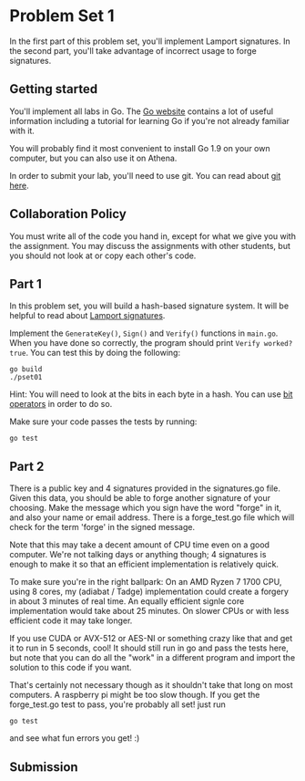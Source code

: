 # Problem Set 1

In the first part of this problem set, you'll implement Lamport signatures.  In the second part, you'll take advantage of incorrect usage to forge signatures.

## Getting started

You'll implement all labs in Go. The [Go website](https://golang.org/) contains a lot of useful information including a tutorial for learning Go if you're not already familiar with it.

You will probably find it most convenient to install Go 1.9 on your own computer, but you can also use it on Athena.

In order to submit your lab, you'll need to use git.  You can read about [git here](https://www.kernel.org/pub/software/scm/git/docs/user-manual.html).

## Collaboration Policy

You must write all of the code you hand in, except for what we give you with the assignment.  You may discuss the assignments with other students, but you should not look at or copy each other's code.

## Part 1

In this problem set, you will build a hash-based signature system.  It will be helpful to read about [Lamport signatures](https://en.wikipedia.org/wiki/Lamport_signature).

Implement the `GenerateKey()`, `Sign()` and `Verify()` functions in `main.go`.  When you have done so correctly, the program should print `Verify worked? true`.  You can test this by doing the following:

```
go build
./pset01
```

Hint: You will need to look at the bits in each byte in a hash.  You can use [bit operators](https://medium.com/learning-the-go-programming-language/bit-hacking-with-go-e0acee258827) in order to do so.

Make sure your code passes the tests by running:

```
go test
```

## Part 2

There is a public key and 4 signatures provided in the signatures.go file.  Given this data, you should be able to forge another signature of your choosing.  Make the message which you sign have the word "forge" in it, and also your name or email address.  There is a forge_test.go file which will check for the term 'forge' in the signed message.

Note that this may take a decent amount of CPU time even on a good computer.  We're not talking days or anything though; 4 signatures is enough to make it so that an efficient implementation is relatively quick.

To make sure you're in the right ballpark: On an AMD Ryzen 7 1700 CPU, using 8 cores, my (adiabat / Tadge) implementation could create a forgery in about 3 minutes of real time.  An equally efficient signle core implementation would take about 25 minutes.  On slower CPUs or with less efficient code it may take longer.

If you use CUDA or AVX-512 or AES-NI or something crazy like that and get it to run in 5 seconds, cool!  It should still run in go and pass the tests here, but note that you can do all the "work" in a different program and import the solution to this code if you want.

That's certainly not necessary though as it shouldn't take that long on most computers.  A raspberry pi might be too slow though.  If you get the forge_test.go test to pass, you're probably all set!  just run

```
go test
```
and see what fun errors you get! :)

## Submission